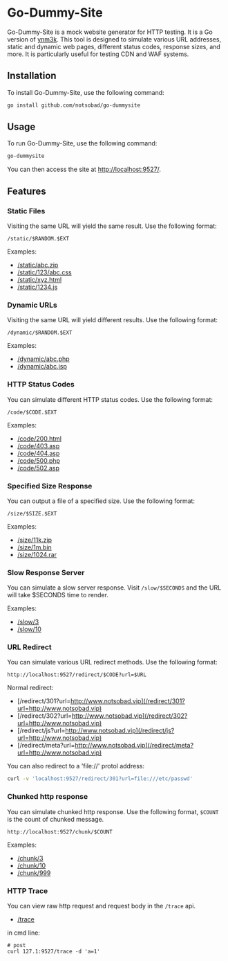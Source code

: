 # Go-Dummy-Site

Go-Dummy-Site is a mock website generator for HTTP testing. It is a Go version of [ynm3k](https://github.com/notsobad/ynm3k). This tool is designed to simulate various URL addresses, static and dynamic web pages, different status codes, response sizes, and more. It is particularly useful for testing CDN and WAF systems.

## Installation

To install Go-Dummy-Site, use the following command:

```bash
go install github.com/notsobad/go-dummysite
```

## Usage

To run Go-Dummy-Site, use the following command:

```bash
go-dummysite
```

You can then access the site at [http://localhost:9527/](http://localhost:9527/).

## Features

### Static Files

Visiting the same URL will yield the same result. Use the following format:

`/static/$RANDOM.$EXT`

Examples:

* [/static/abc.zip](/static/abc.zip)
* [/static/123/abc.css](/static/123/abc.css)
* [/static/xyz.html](/static/xyz.html)
* [/static/1234.js](/static/1234.js)

### Dynamic URLs

Visiting the same URL will yield different results. Use the following format:

`/dynamic/$RANDOM.$EXT`

Examples:

* [/dynamic/abc.php](/dynamic/abc.php)
* [/dynamic/abc.jsp](/dynamic/abc.jsp)

### HTTP Status Codes

You can simulate different HTTP status codes. Use the following format:

`/code/$CODE.$EXT`

Examples:

* [/code/200.html](/code/200.html)
* [/code/403.asp](/code/403.asp)
* [/code/404.asp](/code/404.asp)
* [/code/500.php](/code/500.php)
* [/code/502.asp](/code/502.asp)

### Specified Size Response

You can output a file of a specified size. Use the following format:

`/size/$SIZE.$EXT`

Examples:

* [/size/11k.zip](/size/11k.zip)
* [/size/1m.bin](/size/1m.bin)
* [/size/1024.rar](/size/1024.rar)

### Slow Response Server

You can simulate a slow server response. Visit `/slow/$SECONDS` and the URL will take $SECONDS time to render.

Examples:

* [/slow/3](/slow/3)
* [/slow/10](/slow/10)

### URL Redirect

You can simulate various URL redirect methods. Use the following format:

`http://localhost:9527/redirect/$CODE?url=$URL`

Normal redirect:

* [/redirect/301?url=http://www.notsobad.vip](/redirect/301?url=http://www.notsobad.vip)
* [/redirect/302?url=http://www.notsobad.vip](/redirect/302?url=http://www.notsobad.vip)
* [/redirect/js?url=http://www.notsobad.vip](/redirect/js?url=http://www.notsobad.vip)
* [/redirect/meta?url=http://www.notsobad.vip](/redirect/meta?url=http://www.notsobad.vip)

You can also redirect to a 'file://' protol address:

```bash
curl -v 'localhost:9527/redirect/301?url=file:///etc/passwd'
```
### Chunked http response

You can simulate chunked http response. Use the following format, `$COUNT` is the count of chunked message. 

`http://localhost:9527/chunk/$COUNT`

Examples:

* [/chunk/3](/chunk/3)
* [/chunk/10](/chunk/10)
* [/chunk/999](/chunk/999)

### HTTP Trace
You can view raw http request and request body in the `/trace` api.

* [/trace](/trace)

in cmd line:

```
# post
curl 127.1:9527/trace -d 'a=1'
```